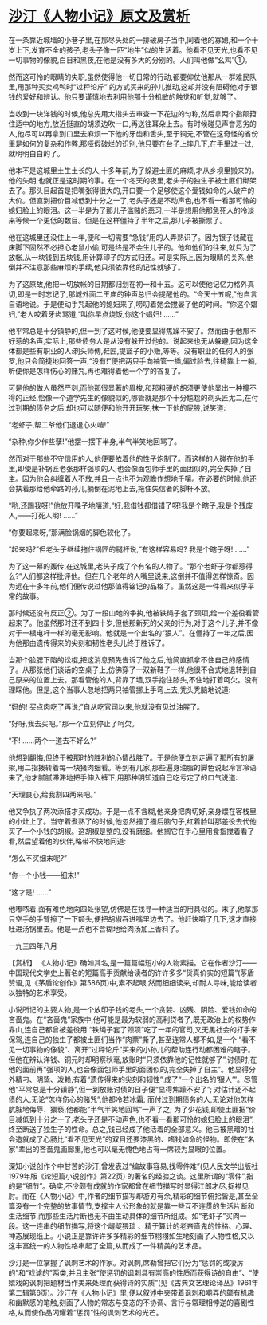 # [沙汀《人物小记》原文及赏析](https://www.vrrw.net/wx/15010.html)

在一条靠近城墙的小巷子里,在那尽头处的一排破房子当中,同着他的寡媳,和一个十岁上下,发育不全的孩子,老头子像一匹“地牛”似的生活着。他看不见天光,也看不见一切事物的像貌,白日和黑夜,在他是没有多大的分别的。人们叫他做“幺鸡”①。

然而这可怜的眼睛的失职,虽然使得他一切日常的行动,都要仰仗他那从一群难民队里,用那种买卖鸡鸭时“过秤论斤” 的方式买来的孙儿推动,这却并没有阻碍他对于银钱的爱好和辨认。他只要谨慎地去利用他那十分机敏的触觉和听觉,就够了。

当收到一块洋钱的时候,他总先用大指头去审查一下花边的匀称,然后拿两个指颠箝住适中的地方,放近挺直的胡须边吹一口,再送往耳朵上去。有时候碰见声誉恶劣的人,他尽可以再拿到口里去麻烦一下他的牙齿和舌头,至于铜元,不管在这奇怪的省份里是如何的复杂和作弊,那哑假破烂的识别,他只要在台子上摔几下,在手里过一过,就明明白白的了。

他本不是这城里土生土长的人,十多年前,为了躲避土匪的麻烦,才从乡坝里搬来的。他的失明,也就正是这时期的事。在一个冬天的夜里,老头子的独生子被土匪们绑架去了。那头目起首是把嘴张得很大的,开口要一个足够使这个爱钱如命的人破产的大价。但直到把价目减低到十分之一了,老头子还是不动声色,也不看一看那可怜的媳妇脸上的眼泪。这一半是为了那儿子滥赌的恶习,一半是想用他那急死人的冷淡来等候一个更低的数目。但是在这样僵持了半年之后,那儿子被撕票了。

他在这城里还没住上一年,便和一切需要“急钱”用的人弄熟识了。因为银子钱藏在床脚下固然不必担心老鼠小偷,可是终是不会生儿子的。他和他们的往来,就只为了放帐,从一块钱到五块钱,用计算印子的方式归还。可是实际上,因为眼睛的关系,他倒并不注意那些麻烦的手续,他只须依靠他的记性就够了。

为了这原故,他把一切放帐的日期都归划在初一和十五。这可以使他记忆力格外真切,即是一时忘记了,那城外面二王庙的钟声总归会提醒他的。“今天十五呢,”他自言自语地说。于是便动手咒起他的媳妇来了,唠叨着她会搅晏了他的时间。“你这个娼妇,”老人咬着牙齿骂道,“叫你早点烧饭,你这个娼妇! ……”

他平常总是十分镇静的,但一到了这时候,他便要显得焦躁不安了。然而由于他那不好惹的名声,实际上,那些债务人是从没有躲开过他的。说起来也无从躲避,因为这全体都是些有职业的人:剃头师傅,鞋匠,提篮子的小贩,等等。没有职业的任何人的张罗,他只会简捷地回答一声,“没有!”便把两只手向袖管一插,偏过脸去,往椅靠上一躺,听便你是怎样伤心的赌咒,再也难得着他一个字的答复了。

可是他的做人虽然严刻,而他那很显著的眉梭,和那粗硬的胡须更使他显出一种撞不得的正经,恰像一个道学先生的像貌似的,哪管就是那个十分尴尬的剃头匠尤二,在付过到期的债务之后,却也可以随便和他开开玩笑,抹一下他的屁股,说笑道:

“老虾子,帮二爷他们退退心火喳!”

“杂种,你少作些孽!”他摆一摆下半身,半气半笑地回骂了。

然而对于那些不守信用的人,他便要依着他的性子炮制了。而这样的人碰在他的手里,即使是补锅匠老张那样强项的人,也会像面包师手里的面团似的,完全失掉了自主。因为他会纠缠着人不放,并且一点也不为观瞻作想地千嚷。在必要的时候,他还会扶着那给他牵路的孙儿,躺倒在泥地上去,拖住失信者的脚杆不放。

“哟,还踢我呀!”他放开嗓子地嚷道,“好,我借钱都借错了呀!我是个瞎子,我是个残废人,——打死人哟! ……”

“你要起来呀,”那满脸锅烟的脚色软化了。

“起来吗?”但老头子继续拖住锅匠的腿杆说,“有这样容易吗? 我是个瞎子呀! ……”

为了这一幕的轰传,在这城里,老头子成了个有名的人物了。“那个老虾子你都惹得么?”人们都这样批评他。但在几个老年的人嘴里说来,这倒并不值得怎样惊奇。因为远在十多年前,他们便传说过他那值得铭记的品格了。虽然这是一件看来似乎平常的故事。

那时候还没有反正②。为了一段山地的争执,他被铁绳子套了颈项,给一个差役看管起来了。他虽然那时还不到四十岁,但他那新死的父亲的行为,对于这个儿子,并不像对于一根电杆一样的毫无影响。他就是一个出名的“狠人”。在僵持了一年之后,因为他那由遗传得来的尖刻和韧性老头儿终于胜诉了。

当那个脸腮下陷的讼棍,把这消息预先告诉了他之后,他简直抓拿不住自己的感情了。从那张他们谈话的空桌子上,仿佛穿了一双新鞋子一样,他很不合式地退转到自己原来的位置上去。那看管他的人,背靠了墙,双手抱住膝头,不住地打着呵欠。没有理睬他。但是,这个当事人忽地把两只袖管挪上手弯上去,秃头秃脑地说道:

“妈的! 买点肉吃了再说;”自从吃官司以来,他就没有见过油腥了。

“好呀,我去买吧。”那一个立刻停止了呵欠。

“不! ……两个一道去不好么?”

他想到翻悔,但终于被那时的胜利的心情战胜了。于是他便立刻走遍了那所有的屠架,用二指拨转着每一块猪肉细看。等到有几家,那些遍身油脂的脚色说起冷言冷语来了,他才腻腻滞滞地把手伸入裤下,用那种明知道自己吃亏定了的口气说道:

“天理良心,给我割四两来吧。”

他又争执了两次添搭才买成功。于是一点不含糊,他亲身把肉切好,亲身煨在客栈里的小灶上了。当守着煮熟了的时候,他忽然搔了搔后脑勺子,红着脸叫那差役去代他买了一个小钱的胡椒。这胡椒是整的,没有磨细。他搁它在手心里用食指搅着看了看,然后望着他的伙伴,略带不快地问道:

“怎么不买细末呢?”

“你一个小钱——细末!”

“这才是! ……”

他嘟哝着,面有难色地向四处张望,仿佛是在找寻一种适当的用具似的。末了,他拿那只空手的手臂擦了一下额头,便把胡椒吞进嘴里边去了。他赶快嚼了几下,这才直接吐进汤锅里去。他是一点也不含糊地给肉汤加上香料了。

一九三四年八月



【赏析】 《人物小记》确如其名,是一篇篇幅短小的人物素描。它在作者沙汀——中国现代文学史上著名的短篇高手贡献给读者的许许多多“货真价实的短篇”(茅盾赞语,见《茅盾论创作》第586页)中,素不起眼,然而细细读来,却耐人寻味,能给读者以独特的艺术享受。

小说所记的主要人物,是一个放印子钱的老头,一个贪婪、凶残、阴险、爱钱如命的吝啬鬼。在“吝啬鬼”家族中,他可能是最为软弱的高利贷者了,既无政治上的权势作靠山,连自己都曾被差役用 “铁绳子套了颈项”吃了一年的官司,又无黑社会的打手来保驾,连自己的独生子都被土匪们当作“肉票”撕了,甚至连常人都不如,是一个 “看不见一切事物的像貌”、离开“过秤论斤”买来的小孙儿的帮助连行动都困难的瞎子。但他在辨认洋钱、铜元时却明察秋毫,放账时“只须依靠他的记性就够了”,讨债时,在他的面前再“强项的人,也会像面包师手里的面团似的,完全失掉了自主”。他显得分外精刁、阴鸷、泼赖,有着“遗传得来的尖刻和韧性”,成了“一个出名的‘狠人’”。尽管他“平常总是十分镇静”,但一到放账讨债的日子便“显得焦躁不安了”; 对估计还不起债的人,无论“怎样伤心的赌咒”,他都冷若冰霜; 而付过到期债务的人,无论对他怎样肮脏地侮辱、猥亵,他都能“半气半笑地回骂”一声了之; 为了少花钱,即使土匪把“价目减低到十分之一了,老头子还是不动声色,也不看一看那可怜的媳妇脸上的眼泪”,终至断送了独生子的性命。总之,钱已经成了他活着的全部意义。他已被黑暗的社会造就成了心肠比“看不见天光”的双目还要漆黑的、嗜钱如命的怪物。即使在“名家”辈出的吝啬鬼画廊里,他也可以毫无愧色地占有一席较为显眼的位置。

深知小说创作个中甘苦的沙汀,曾发表过“编故事容易,找零件难”(见人民文学出版社1979年版《论短篇小说创作》第22页) 的著名的经验之谈。这里所谓的“零件”,指的是“细节”。确实,不少颇有成就的作家都曾在细节描写时显得江郎才尽,捉襟见肘。而在《人物小记》中,作者的细节描写却游刃有余,精彩的细节俯拾皆是,甚至全篇没有一个完整的故事情节,支撑主人公形象的就是靠一些互不连贯的生活片断和生活细节,而那些生活片断也无不由生动具体的细节所组成。如“老虾子”买肉一段。这一连串的细节描写,将这个龌龊猥琐 、精于算计的老吝啬鬼的性格、心理、神态展现纸上。小说正是靠许许多多精彩的细节栩栩如生地刻画了人物性格,又以这丰富统一的人物性格串起了全篇,从而成了一件精美的艺术品。

沙汀是一位掌握了讽刺艺术的作家。对讽刺,席勒曾把它们分为“惩罚的或凄厉的”和“戏谑的”两类,并且主张“使惩罚的讽刺具有崇高的性质而获得诗的自由”、“使嬉戏的讽刺把题材当作美来处理而获得诗的实质”(见《古典文艺理论译丛》1961年第二辑第6页)。沙汀在《人物小记》里,便以叙述中夹带着讽刺和嘲弄的颇有机趣和幽默感的笔触,刻画了人物的常态与变态的不协调、言行与常理相悖逆的喜剧性格,从而使作品闪耀着“惩罚”性的讽刺艺术的光芒。

